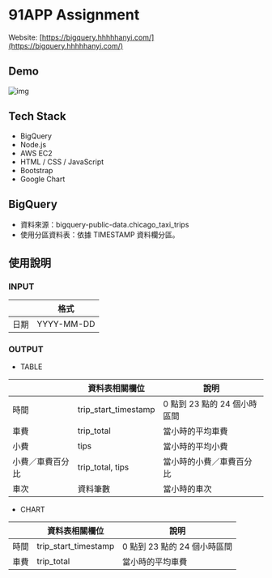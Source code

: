 # 91APP Assignment

Website: [https://bigquery.hhhhhanyi.com/](https://bigquery.hhhhhanyi.com/)

## Demo
![img](https://i.imgur.com/0tQJ0qv.png)


## Tech Stack
- BigQuery
- Node.js
- AWS EC2
- HTML / CSS / JavaScript
- Bootstrap
- Google Chart

## BigQuery
- 資料來源：bigquery-public-data.chicago_taxi\_trips
- 使用分區資料表：依據 TIMESTAMP 資料欄分區。

## 使用說明
### INPUT

|        | 格式             | 
| ------ | ----------      | 
| 日期   | YYYY-MM-DD | 

### OUTPUT
- TABLE

|       | 資料表相關欄位             | 說明                       | 
| ------ | -----------------------  | ------------------------- | 
| 時間    | trip_start\_timestamp   | 0 點到 23 點的 24 個小時區間 | 
| 車費    | trip_total              | 當小時的平均車費             | 
| 小費    | tips                    | 當小時的平均小費             | 
| 小費／車費百分比 | trip_total, tips | 當小時的小費／車費百分比      | 
| 車次    | 資料筆數                 | 當小時的車次                 | 

- CHART

|       | 資料表相關欄位             | 說明                       | 
| ------ | -----------------------  | ------------------------- | 
| 時間    | trip_start\_timestamp   | 0 點到 23 點的 24 個小時區間 | 
| 車費    | trip_total              | 當小時的平均車費             | 
